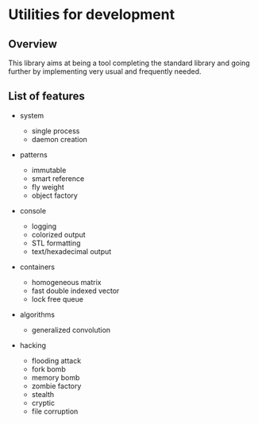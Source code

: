 # Utilities for development

## Overview

This library aims at being a tool completing the standard library and going further by implementing very usual and frequently needed.

## List of features

* system
    - single process
    - daemon creation

* patterns
    - immutable
    - smart reference
    - fly weight
    - object factory

* console
    - logging
    - colorized output
    - STL formatting
    - text/hexadecimal output

* containers
    - homogeneous matrix
    - fast double indexed vector
    - lock free queue

* algorithms
    - generalized convolution

* hacking
    - flooding attack
    - fork bomb
    - memory bomb
    - zombie factory
    - stealth
    - cryptic
    - file corruption
